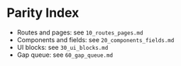 # Parity Index

- Routes and pages: see `10_routes_pages.md`
- Components and fields: see `20_components_fields.md`
- UI blocks: see `30_ui_blocks.md`
- Gap queue: see `60_gap_queue.md`


